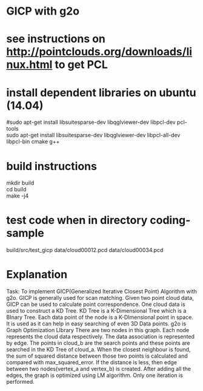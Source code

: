 # GICP with g2o
# see instructions on http://pointclouds.org/downloads/linux.html to get PCL

# install dependent libraries on ubuntu (14.04)
#sudo apt-get install libsuitesparse-dev libqglviewer-dev libpcl-dev pcl-tools <br />
sudo apt-get install libsuitesparse-dev libqglviewer-dev libpcl-all-dev libpcl-bin cmake g++


# build instructions
mkdir build <br />
cd build <br />
make -j4 <br />

# test code when in directory coding-sample
build/src/test_gicp data/cloud00012.pcd data/cloud00034.pcd

# Explanation
Task: To implement GICP(Generalized Iterative Closest Point) Algorithm with g2o.
GICP is generally used for scan matching.
Given two point cloud data, GICP can be used to calculate point correspondence.
One cloud data is used to construct a KD Tree.
KD Tree is a K-Dimensional Tree which is a BInary Tree. Each data point of the node is a
K-DImensional point in space. It is used as it can help in easy searching of even 3D Data points.
g2o is Graph Optimization LIbrary
There are two nodes in this graph. Each node represents the cloud data respectively.
The data association is represented by edge.
The points in cloud_b are the search points and these points are searched in the KD Tree of
cloud_a.
When the closest neighbour is found, the sum of squared distance between those two points is
calculated and compared with max_squared_error.
If the distance is less, then edge between two nodes(vertex_a and vertex_b) is created.
After adding all the edges, the graph is optimized using LM algorithm. Only one iteration is
performed.
